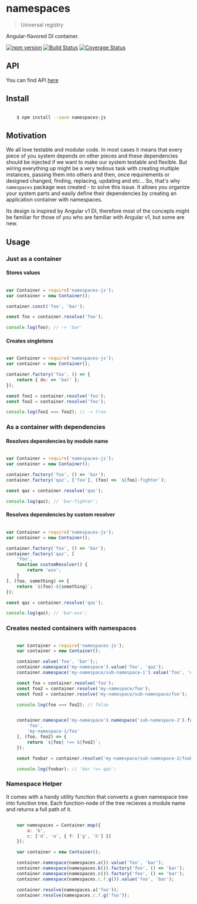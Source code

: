 # namespaces
> Universal registry

Angular-flavored DI container.

[![npm version](https://badge.fury.io/js/namespaces-js.svg)](https://www.npmjs.com/package/namespaces-js)
[![Build Status](https://secure.travis-ci.org/ziflex/namespaces.svg?branch=master)](http://travis-ci.org/ziflex/namespaces)
[![Coverage Status](https://coveralls.io/repos/github/ziflex/namespaces/badge.svg?branch=master)](https://coveralls.io/github/ziflex/namespaces)

## API
You can find API [here](http://ziflex.github.io/namespaces)

## Install

```sh

    $ npm install --save namespaces-js

```

## Motivation

We all love testable and modular code. In most cases it means that every piece of you system
depends on other pieces and these dependencies should be injected if we want to make our system testable and flexible. But wiring everything up might be a very tedious task with creating multiple instances, passing them into others and then, once requirements or designed changed, finding, replacing, updating and etc...
So, that's why ``namespaces`` package was created - to solve this issue. It allows you organize your system parts and easily define their dependencies by creating an application container with namespaces.

Its design is inspired by Angular v1 DI, therefore most of the concepts might be familiar for those of you who are familiar with Angular v1, but some are new.

## Usage

### Just as a container

#### Stores values

```javascript

var Container = require('namespaces-js');
var container = new Container();

container.const('foo', 'bar');

const foo = container.resolve('foo');

console.log(foo); // -> 'bar'

```

#### Creates singletons

```javascript

var Container = require('namespaces-js');
var container = new Container();

container.factory('foo', () => {
    return { do: => 'bar' };
});

const foo1 = container.resolve('foo');
const foo2 = container.resolve('foo');

console.log(foo1 === foo2); // -> true

```

### As a container with dependencies

#### Resolves dependencies by module name

```javascript

var Container = require('namespaces-js');
var container = new Container();

container.factory('foo', () => 'bar');
container.factory('qaz', ['foo'], (foo) => `${foo}-fighter`);

const qaz = container.resolve('qaz');

console.log(qaz); // 'bar-fighter';

```

#### Resolves dependencies by custom resolver

```javascript

var Container = require('namespaces-js');
var container = new Container();

container.factory('foo', () => 'bar');
container.factory('qaz', [
    'foo',
    function customResolver() {
        return 'wsx';
    }
], (foo, something) => {
    return `${foo}-${something}`;
});

const qaz = container.resolve('qaz');

console.log(qaz); // 'bar-wsx';

```

### Creates nested containers with namespaces

```javascript

    var Container = require('namespaces-js');
    var container = new Container();

    container.value('foo', 'bar');;
    container.namespace('my-namespace').value('foo', 'qaz');
    container.namespace('my-namespace/sub-namespace-1').value('foo', 'qaz');

    const foo = container.resolve('foo');
    const foo2 = container.resolve('my-namespace/foo');
    const foo3 = container.resolve('my-namespace/sub-namespace/foo');

    console.log(foo === foo2); // false


    container.namespace('my-namespace').namespace('sub-namespace-2').factory('foobar', [
        'foo',
        'my-namespace-1/foo'
    ], (foo, foo2) => {
        return `${foo} !== ${foo2}`;
    });

    const foobar = container.resolve('my-namespace/sub-namespace-2/foobar');

    console.log(foobar); // 'bar !== qaz';

```

### Namespace Helper

It comes with a handy utility function that converts a given namespace tree into function tree.
Each function-node of the tree recieves a module name and returns a full path of it.

````javascript

    var namespaces = Container.map({
        a: 'b',
        c: ['d', 'e', { f: ['g', 'h'] }]
    });

    var container = new Container();

    container.namespace(namespaces.a()).value('foo', 'bar');
    container.namespace(namespaces.b()).factory('foo', () => 'bar');
    container.namespace(namespaces.c()).factory('foo', () => 'bar');
    container.namespace(namespaces.c.f.g()).value('foo', 'bar');

    container.resolve(namespaces.a('foo'));
    container.resolve(namespaces.c.f.g('foo'));

````     
